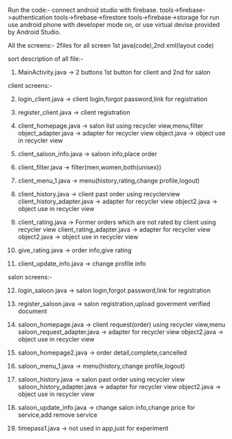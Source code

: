 
Run the code:-
    connect android studio with firebase.
       tools->firebase->authentication
       tools->firebase->firestore
       tools->firebase->storage
    for run use android phone with developer mode on, or use virtual devise provided by Android Studio.

All the screens:-
 2files for all screen 1st java(code),2nd xml(layout code)

sort description of all file:-

1) MainActivity.java  -> 2 buttons 1st button for client and 2nd for salon

client screens:-

2) login_client.java  -> client login,forgot password,link for registration

3) register_client.java -> client registration

4) client_homepage.java -> salon list using recycler view,menu,filter 
           object_adapter.java -> adapter for recycler view
           object.java -> object use in recycler view         
 
5) client_saloon_info.java -> saloon info,place order

6) client_filter.java  -> filter(men,women,both(unisex))

7) client_menu_1.java  -> menu(history,rating,change profile,logout)

8) client_history.java -> client past order using recyclerview
           client_history_adapter.java -> adapter for recycler view
           object2.java -> object use in recycler view 
               

9) client_rating.java  -> Former orders which are not rated by client using recycler view
           client_rating_adapter.java -> adapter for recycler view
           object2.java -> object use in recycler view 

10) give_rating.java -> order info,give rating

11) client_update_info.java -> change profile info

salon screens:-

12) login_saloon.java -> salon login,forgot password,link for registration

13) register_saloon.java -> salon registration,upload goverment verified document

14) saloon_homepage.java -> client request(order) using recycler view,menu
           saloon_request_adapter.java -> adapter for recycler view
           object2.java -> object use in recycler view 

15) saloon_homepage2.java -> order detail,complete,cancelled

16) saloon_menu_1.java -> menu(history,change profile,logout)

17) saloon_history.java -> salon past order using recycler view
           saloon_history_adapter.java -> adapter for recycler view
           object2.java -> object use in recycler view 

18) saloon_update_info.java -> change salon info,change price for service,add remove service

19) timepass1.java -> not used in app,just for experiment


